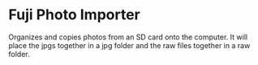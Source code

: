 # Fuji Photo Importer

Organizes and copies photos from an SD card onto the computer. It will place the jpgs together in a jpg folder and the raw files together in a raw folder.

